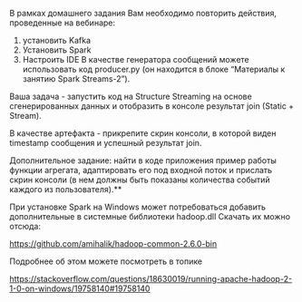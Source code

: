 В рамках домашнего задания Вам необходимо повторить действия, проведенные на вебинаре:

1) установить Kafka
2) Установить Spark
3) Настроить IDE
В качестве генератора сообщений можете использовать код producer.py (он находится в блоке “Материалы к занятию Spark Streams-2”).

Ваша задача - запустить код на Structure Streaming на основе сгенерированных данных и отобразить в консоле результат join (Static + Stream).

В качестве артефакта - прикрепите скрин консоли, в которой виден timestamp сообщения и успешный результат join.

Дополнительное задание: найти в коде приложения пример работы функции агрегата, адаптировать его под входной поток и прислать скрин консоли (в нем должны быть показаны количества событий каждого из пользователя).**

При установке Spark на Windows может потребоваться добавить дополнительные в системные библиотеки hadoop.dll
Скачать их можно отсюда:

https://github.com/amihalik/hadoop-common-2.6.0-bin

Подробнее об этом можете посмотреть в топике

https://stackoverflow.com/questions/18630019/running-apache-hadoop-2-1-0-on-windows/19758140#19758140